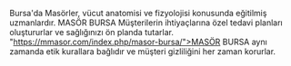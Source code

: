 Bursa'da Masörler, vücut anatomisi ve fizyolojisi konusunda eğitilmiş uzmanlardır. MASÖR BURSA Müşterilerin ihtiyaçlarına özel tedavi planları oluştururlar ve sağlığınızı ön planda tutarlar. "https://mmasor.com/index.php/masor-bursa/">MASÖR BURSA</a> aynı zamanda etik kurallara bağlıdır ve müşteri gizliliğini her zaman korurlar.
